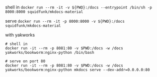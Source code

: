 shell in
`docker run --rm -it -v ${PWD}:/docs --entrypoint /bin/sh -p 8000:8000 squidfunk/mkdocs-material`

serve
`docker run --rm -it -p 8000:8000 -v ${PWD}:/docs squidfunk/mkdocs-material`

with yakworks
```
# shell in
docker run -it --rm -p 8081:80 -v $PWD:/docs -w /docs yakworks/bookworm:nginx-python /bin/bash

# serve on port 80
docker run -it --rm -p 8081:80 -v $PWD:/docs -w /docs yakworks/bookworm:nginx-python mkdocs serve --dev-addr=0.0.0.0:80
```